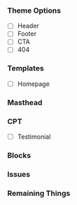 
### Theme Options

* [ ] Header
* [ ] Footer
* [ ] CTA
* [ ] 404

### Templates

* [ ] Homepage

### Masthead

### CPT

* [ ] Testimonial

### Blocks


### Issues

### Remaining Things
